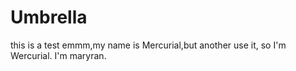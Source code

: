 # Umbrella
this is a test
emmm,my name is Mercurial,but another use it,
so I'm Wercurial.
I'm maryran.
